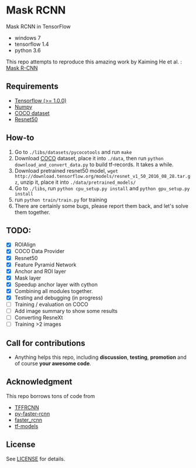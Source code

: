 # Mask RCNN
Mask RCNN in TensorFlow
- windows 7
- tensorflow 1.4
- python 3.6

This repo attempts to reproduce this amazing work by Kaiming He et al. : 
[Mask R-CNN](https://arxiv.org/abs/1703.06870)

## Requirements

- [Tensorflow (>= 1.0.0)](https://www.tensorflow.org/install/install_linux)
- [Numpy](https://github.com/numpy/numpy/blob/master/INSTALL.rst.txt)
- [COCO dataset](http://mscoco.org/dataset/#download)
- [Resnet50](http://download.tensorflow.org/models/resnet_v1_50_2016_08_28.tar.gz)

## How-to
1. Go to `./libs/datasets/pycocotools` and run `make`
2. Download [COCO](http://mscoco.org/dataset/#download) dataset, place it into `./data`, then run `python download_and_convert_data.py` to build tf-records. It takes a while.
3. Download pretrained resnet50 model, `wget http://download.tensorflow.org/models/resnet_v1_50_2016_08_28.tar.gz`, unzip it, place it into `./data/pretrained_models/`
4. Go to `./libs`, run `python cpu_setup.py install` and `python gpu_setup.py install`
5. run `python train/train.py` for training
6. There are certainly some bugs, please report them back, and let's solve them together.

## TODO:
- [x] ROIAlign
- [x] COCO Data Provider
- [x] Resnet50
- [x] Feature Pyramid Network
- [x] Anchor and ROI layer
- [x] Mask layer
- [x] Speedup anchor layer with cython
- [x] Combining all modules together.
- [x] Testing and debugging (in progress)
- [ ] Training / evaluation on COCO
- [ ] Add image summary to show some results
- [ ] Converting ResneXt
- [ ] Training >2 images

## Call for contributions
- Anything helps this repo, including **discussion**, **testing**, **promotion** and of course **your awesome code**.

## Acknowledgment
This repo borrows tons of code from 
- [TFFRCNN](https://github.com/CharlesShang/TFFRCNN)
- [py-faster-rcnn](https://github.com/rbgirshick/py-faster-rcnn) 
- [faster_rcnn](https://github.com/ShaoqingRen/faster_rcnn)
- [tf-models](https://github.com/tensorflow/models)

## License
See [LICENSE](https://github.com/CharlesShang/FastMaskRCNN/blob/master/LICENSE) for details.


